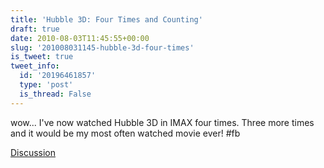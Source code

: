 ```yaml
---
title: 'Hubble 3D: Four Times and Counting'
draft: true
date: 2010-08-03T11:45:55+00:00
slug: '201008031145-hubble-3d-four-times'
is_tweet: true
tweet_info:
  id: '20196461857'
  type: 'post'
  is_thread: False
---
```




wow... I've now watched Hubble 3D in IMAX four times. Three more times and it would be my most often watched movie ever! #fb

[Discussion](https://x.com/sytelus/status/20196461857)
